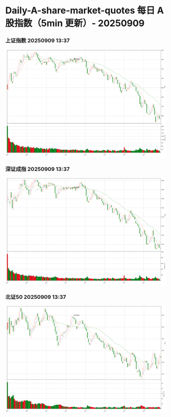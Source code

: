 
# Daily-A-share-market-quotes 每日 A 股指数（5min 更新）- 20250909

### 上证指数 20250909 13:37
![](./fig/2025/9/20250909-sh000001.png)

### 深证成指 20250909 13:37
![](./fig/2025/9/20250909-sz399001.png)

### 北证50 20250909 13:37
![](./fig/2025/9/20250909-bj899050.png)

